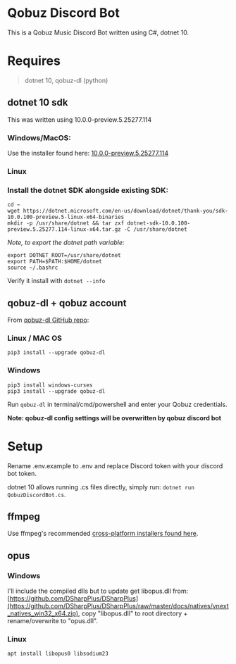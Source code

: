 # Qobuz Discord Bot

This is a Qobuz Music Discord Bot written using C#, dotnet 10.

# Requires
> dotnet 10, qobuz-dl (python)

## dotnet 10 sdk
This was written using 10.0.0-preview.5.25277.114

### Windows/MacOS:
Use the installer found here: [10.0.0-preview.5.25277.114](https://dotnet.microsoft.com/en-us/download/dotnet/10.0)

### Linux
### Install the dotnet SDK alongside existing SDK:
```
cd ~
wget https://dotnet.microsoft.com/en-us/download/dotnet/thank-you/sdk-10.0.100-preview.5-linux-x64-binaries
mkdir -p /usr/share/dotnet && tar zxf dotnet-sdk-10.0.100-preview.5.25277.114-linux-x64.tar.gz -C /usr/share/dotnet
```
*Note, to export the dotnet path variable:*
```
export DOTNET_ROOT=/usr/share/dotnet
export PATH=$PATH:$HOME/dotnet
source ~/.bashrc
```

Verify it install with `dotnet --info`

## qobuz-dl + qobuz account
From [qobuz-dl GitHub repo](https://github.com/vitiko98/qobuz-dl):

### Linux / MAC OS
```
pip3 install --upgrade qobuz-dl
```

### Windows
```
pip3 install windows-curses
pip3 install --upgrade qobuz-dl
```

Run `qobuz-dl` in terminal/cmd/powershell and enter your Qobuz credentials.

**Note: qobuz-dl config settings will be overwritten by qobuz discord bot**

# Setup
Rename .env.example to .env and replace Discord token with your discord bot token.

dotnet 10 allows running .cs files directly, simply run: `dotnet run QobuzDiscordBot.cs`.

## ffmpeg
Use ffmpeg's recommended [cross-platform installers found here](https://ffmpeg.org/download.html).

## opus
### Windows
I'll include the compiled dlls but to update get libopus.dll from: [https://github.com/DSharpPlus/DSharpPlus](https://github.com/DSharpPlus/DSharpPlus/raw/master/docs/natives/vnext_natives_win32_x64.zip), copy "libopus.dll" to root directory + rename/overwrite to "opus.dll".

### Linux
`apt install libopus0 libsodium23`